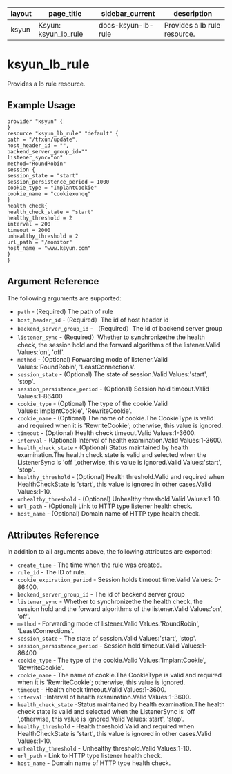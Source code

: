 | layout | page_title           | sidebar_current    | description                  |
| ------ | -------------------- | ------------------ | ---------------------------- |
| ksyun  | Ksyun: ksyun_lb_rule | docs-ksyun-lb-rule | Provides a lb rule resource. |

# ksyun_lb_rule

  Provides a lb rule resource.

## Example Usage

```
provider "ksyun" {
}
resource "ksyun_lb_rule" "default" {
path = "/tfxun/update",
host_header_id = "",
backend_server_group_id=""
listener_sync="on"
method="RoundRobin"
session {
session_state = "start"
session_persistence_period = 1000
cookie_type = "ImplantCookie"
cookie_name = "cookiexunqq"
}
health_check{
health_check_state = "start"
healthy_threshold = 2
interval = 200
timeout = 2000
unhealthy_threshold = 2
url_path = "/monitor"
host_name = "www.ksyun.com"
}
}
```

## Argument Reference

The following arguments are supported:

- `path` - (Required) The path of rule
- `host_header_id` - (Required）The id of host header id
- `backend_server_group_id` - （Required）The id of backend server group
- `listener_sync` - (Required）Whether to synchronizethe the health check, the session hold and the forward algorithms of the listener.Valid Values:'on', 'off'.
- `method` - (Optional) Forwarding mode of listener.Valid Values:'RoundRobin', 'LeastConnections'.
- `session_state` - (Optional) The state of session.Valid Values:'start', 'stop'.
- `session_persistence_period` - (Optional) Session hold timeout.Valid Values:1-86400
- `cookie_type` - (Optional) The type of the cookie.Valid Values:'ImplantCookie', 'RewriteCookie'.
- `cookie_name` - (Optional) The name of cookie.The CookieType is valid and required when it is 'RewriteCookie'; otherwise, this value is ignored.
- `timeout` - (Optional) Health check timeout.Valid Values:1-3600.
- `interval` - (Optional) Interval of health examination.Valid Values:1-3600.
- `health_check_state` - (Optional) Status maintained by health examination.The health check state is valid and selected when the ListenerSync is 'off ',otherwise, this value is ignored.Valid Values:'start', 'stop'.
- `healthy_threshold` - (Optional) Health threshold.Valid and required when HealthCheckState is 'start', this value is ignored in other cases.Valid Values:1-10.
- `unhealthy_threshold` - (Optional) Unhealthy threshold.Valid Values:1-10.
- `url_path` - (Optional) Link to HTTP type listener health check.
- `host_name` - (Optional) Domain name of HTTP type health check.

## Attributes Reference

In addition to all arguments above, the following attributes are exported:

- `create_time` - The time when the rule was created.
- `rule_id` - The ID of rule.
- `cookie_expiration_period` - Session holds timeout time.Valid Values: 0-86400.
- `backend_server_group_id` - The id of backend server group
- `listener_sync` - Whether to synchronizethe the health check, the session hold and the forward algorithms of the listener.Valid Values:'on', 'off'.
- `method` - Forwarding mode of listener.Valid Values:'RoundRobin', 'LeastConnections'.
- `session_state` - The state of session.Valid Values:'start', 'stop'.
- `session_persistence_period` - Session hold timeout.Valid Values:1-86400
- `cookie_type` - The type of the cookie.Valid Values:'ImplantCookie', 'RewriteCookie'.
- `cookie_name` - The name of cookie.The CookieType is valid and required when it is 'RewriteCookie'; otherwise, this value is ignored.
- `timeout` - Health check timeout.Valid Values:1-3600.
- `interval` -Interval of health examination.Valid Values:1-3600.
- `health_check_state` -Status maintained by health examination.The health check state is valid and selected when the ListenerSync is 'off ',otherwise, this value is ignored.Valid Values:'start', 'stop'.
- `healthy_threshold` - Health threshold.Valid and required when HealthCheckState is 'start', this value is ignored in other cases.Valid Values:1-10.
- `unhealthy_threshold` - Unhealthy threshold.Valid Values:1-10.
- `url_path` - Link to HTTP type listener health check.
- `host_name` - Domain name of HTTP type health check.